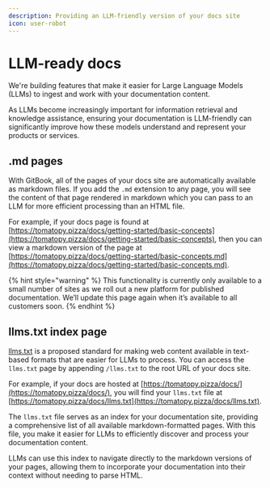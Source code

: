 ```yaml
---
description: Providing an LLM-friendly version of your docs site
icon: user-robot
---
```


# LLM-ready docs

We're building features that make it easier for Large Language Models (LLMs) to ingest and work with your documentation content.&#x20;

As LLMs become increasingly important for information retrieval and knowledge assistance, ensuring your documentation is LLM-friendly can significantly improve how these models understand and represent your products or services.

## .md pages

With GitBook, all of the pages of your docs site are automatically available as markdown files. If you add the `.md` extension to any page, you will see the content of that page rendered in markdown which you can pass to an LLM for more efficient processing than an HTML file.&#x20;

For example, if your docs page is found at [https://tomatopy.pizza/docs/getting-started/basic-concepts](https://tomatopy.pizza/docs/getting-started/basic-concepts), then you can view a markdown version of the page at [https://tomatopy.pizza/docs/getting-started/basic-concepts.md](https://tomatopy.pizza/docs/getting-started/basic-concepts.md).

{% hint style="warning" %}
This functionality is currently only available to a small number of sites as we roll out a new platform for published documentation. We’ll update this page again when it’s available to all customers soon.
{% endhint %}

## llms.txt index page

[llms.txt](https://llmstxt.org/) is a proposed standard for making web content available in text-based formats that are easier for LLMs to process. You can access the `llms.txt` page by appending `/llms.txt` to the root URL of your docs site.&#x20;

For example, if your docs are hosted at [https://tomatopy.pizza/docs/](https://tomatopy.pizza/docs/), you will find your `llms.txt` file at [https://tomatopy.pizza/docs/llms.txt](https://tomatopy.pizza/docs/llms.txt).

The `llms.txt` file serves as an index for your documentation site, providing a comprehensive list of all available markdown-formatted pages. With this file, you make it easier for LLMs to efficiently discover and process your documentation content.&#x20;

LLMs can use this index to navigate directly to the markdown versions of your pages, allowing them to incorporate your documentation into their context without needing to parse HTML.
